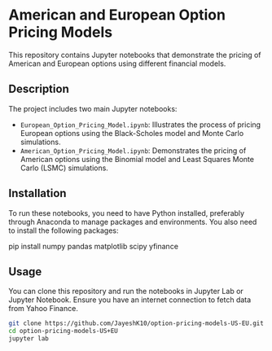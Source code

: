 # American and European Option Pricing Models

This repository contains Jupyter notebooks that demonstrate the pricing of American and European options using different financial models.

## Description

The project includes two main Jupyter notebooks:

- `European_Option_Pricing_Model.ipynb`: Illustrates the process of pricing European options using the Black-Scholes model and Monte Carlo simulations.
- `American_Option_Pricing_Model.ipynb`: Demonstrates the pricing of American options using the Binomial model and Least Squares Monte Carlo (LSMC) simulations.

## Installation

To run these notebooks, you need to have Python installed, preferably through Anaconda to manage packages and environments. You also need to install the following packages:

pip install numpy pandas matplotlib scipy yfinance


## Usage

You can clone this repository and run the notebooks in Jupyter Lab or Jupyter Notebook. Ensure you have an internet connection to fetch data from Yahoo Finance.

```bash
git clone https://github.com/JayeshK10/option-pricing-models-US-EU.git
cd option-pricing-models-US+EU
jupyter lab
